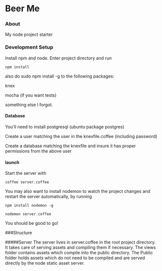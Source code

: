 
Beer Me
======

### About

My node project starter
### Development Setup

Install npm and node. 
Enter project directory and run 

`npm install`

also do sudo npm install -g <package> to the following packages: 


knex 

mocha (if you want tests)

something else I forgot.  

#### Database

You'll need to install postgresql (ubuntu package postgres) 

Create a user matching the user in the knexfile.coffee (including password)

Create a database matching the knexfile and insure it has proper permissions from the above user

#### launch

Start the server with 

`coffee server.coffee`

You may also want to install nodemon to watch the project changes and restart the server automatically, by running

`npm install nodemon -g`

`nodemon server.coffee`

You should be good to go!  

###Structure

#####Server
The server lives in server.coffee in the root project directory.  It takes care of serving assets and compiling them if necessary.  The views folder contains assets which compile into the public directory.  The Public folder holds assets which do not need to be compiled and are served directly by the node static asset server.  

